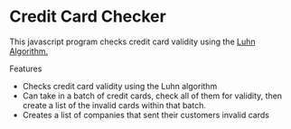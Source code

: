 # Credit Card Checker

This javascript program checks credit card validity using the [Luhn Algorithm.](https://en.wikipedia.org/wiki/Luhn_algorithm)

Features
  - Checks credit card validity using the Luhn algorithm
  - Can take in a batch of credit cards, check all of them for validity, then create a list of the invalid cards within that batch.
  - Creates a list of companies that sent their customers invalid cards

